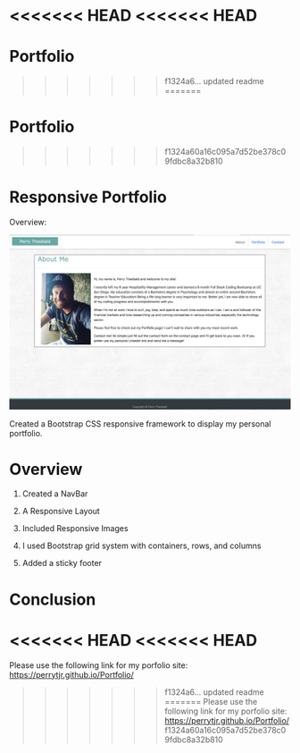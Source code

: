 <<<<<<< HEAD
<<<<<<< HEAD
=======
# Portfolio

>>>>>>> f1324a6... updated readme
=======
# Portfolio

>>>>>>> f1324a60a16c095a7d52be378c09fdbc8a32b810
# Responsive Portfolio

Overview:

![](https://github.com/perrytjr/Portfolio/blob/master/assets/images/Screen%20Shot%202020-07-14%20at%205.02.02%20PM.png)

Created a Bootstrap CSS responsive framework to display my personal portfolio.

# Overview 

1. Created a NavBar

2. A Responsive Layout

3. Included Responsive Images

4. I used Bootstrap grid system with containers, rows, and columns

5. Added a sticky footer


# Conclusion

<<<<<<< HEAD
<<<<<<< HEAD
=======
Please use the following link for my porfolio site: https://perrytjr.github.io/Portfolio/ 
>>>>>>> f1324a6... updated readme
=======
Please use the following link for my porfolio site: https://perrytjr.github.io/Portfolio/ 
>>>>>>> f1324a60a16c095a7d52be378c09fdbc8a32b810
